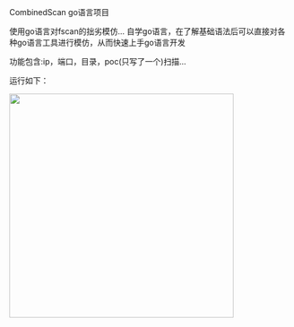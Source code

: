 CombinedScan go语言项目

使用go语言对fscan的拙劣模仿...
自学go语言，在了解基础语法后可以直接对各种go语言工具进行模仿，从而快速上手go语言开发

功能包含:ip，端口，目录，poc(只写了一个)扫描...

运行如下：

<img src="https://github.com/user-attachments/assets/a59e0820-f99f-4f66-bdc6-1f86605d00f7" width="400px">
